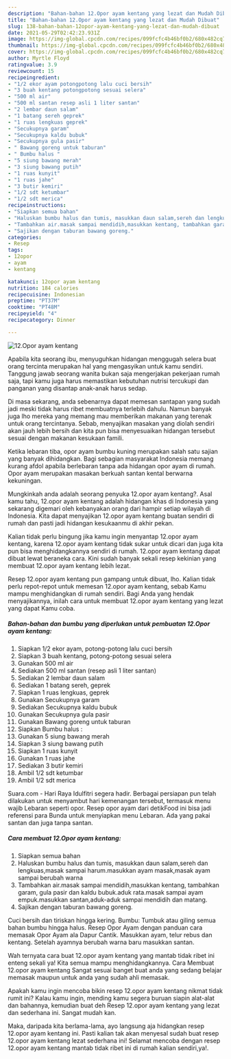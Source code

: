 ```yaml
---
description: "Bahan-bahan 12.Opor ayam kentang yang lezat dan Mudah Dibuat"
title: "Bahan-bahan 12.Opor ayam kentang yang lezat dan Mudah Dibuat"
slug: 138-bahan-bahan-12opor-ayam-kentang-yang-lezat-dan-mudah-dibuat
date: 2021-05-29T02:42:23.931Z
image: https://img-global.cpcdn.com/recipes/099fcfc4b46bf0b2/680x482cq70/12opor-ayam-kentang-foto-resep-utama.jpg
thumbnail: https://img-global.cpcdn.com/recipes/099fcfc4b46bf0b2/680x482cq70/12opor-ayam-kentang-foto-resep-utama.jpg
cover: https://img-global.cpcdn.com/recipes/099fcfc4b46bf0b2/680x482cq70/12opor-ayam-kentang-foto-resep-utama.jpg
author: Myrtle Floyd
ratingvalue: 3.9
reviewcount: 15
recipeingredient:
- "1/2 ekor ayam potongpotong lalu cuci bersih"
- "3 buah kentang potongpotong sesuai selera"
- "500 ml air"
- "500 ml santan resep asli 1 liter santan"
- "2 lembar daun salam"
- "1 batang sereh geprek"
- "1 ruas lengkuas geprek"
- "Secukupnya garam"
- "Secukupnya kaldu bubuk"
- "Secukupnya gula pasir"
- " Bawang goreng untuk taburan"
- " Bumbu halus "
- "5 siung bawang merah"
- "3 siung bawang putih"
- "1 ruas kunyit"
- "1 ruas jahe"
- "3 butir kemiri"
- "1/2 sdt ketumbar"
- "1/2 sdt merica"
recipeinstructions:
- "Siapkan semua bahan"
- "Haluskan bumbu halus dan tumis, masukkan daun salam,sereh dan lengkuas,masak sampai harum.masukkan ayam masak,masak ayam sampai berubah warna"
- "Tambahkan air.masak sampai mendidih,masukkan kentang, tambahkan garam, gula pasir dan kaldu bubuk.aduk rata.masak sampai ayam empuk.masukkan santan,aduk-aduk sampai mendidih dan matang."
- "Sajikan dengan taburan bawang goreng."
categories:
- Resep
tags:
- 12opor
- ayam
- kentang

katakunci: 12opor ayam kentang 
nutrition: 184 calories
recipecuisine: Indonesian
preptime: "PT37M"
cooktime: "PT48M"
recipeyield: "4"
recipecategory: Dinner

---
```



![12.Opor ayam kentang](https://img-global.cpcdn.com/recipes/099fcfc4b46bf0b2/680x482cq70/12opor-ayam-kentang-foto-resep-utama.jpg)

Apabila kita seorang ibu, menyuguhkan hidangan menggugah selera buat orang tercinta merupakan hal yang mengasyikan untuk kamu sendiri. Tanggung jawab seorang  wanita bukan saja mengerjakan pekerjaan rumah saja, tapi kamu juga harus memastikan kebutuhan nutrisi tercukupi dan panganan yang disantap anak-anak harus sedap.

Di masa  sekarang, anda sebenarnya dapat memesan santapan yang sudah jadi meski tidak harus ribet membuatnya terlebih dahulu. Namun banyak juga lho mereka yang memang mau memberikan makanan yang terenak untuk orang tercintanya. Sebab, menyajikan masakan yang diolah sendiri akan jauh lebih bersih dan kita pun bisa menyesuaikan hidangan tersebut sesuai dengan makanan kesukaan famili. 

Ketika lebaran tiba, opor ayam bumbu kuning merupakan salah satu sajian yang banyak dihidangkan. Bagi sebagian masyarakat Indonesia memang kurang afdol apabila berlebaran tanpa ada hidangan opor ayam di rumah. Opor ayam merupakan masakan berkuah santan kental berwarna kekuningan.

Mungkinkah anda adalah seorang penyuka 12.opor ayam kentang?. Asal kamu tahu, 12.opor ayam kentang adalah hidangan khas di Indonesia yang sekarang digemari oleh kebanyakan orang dari hampir setiap wilayah di Indonesia. Kita dapat menyajikan 12.opor ayam kentang buatan sendiri di rumah dan pasti jadi hidangan kesukaanmu di akhir pekan.

Kalian tidak perlu bingung jika kamu ingin menyantap 12.opor ayam kentang, karena 12.opor ayam kentang tidak sukar untuk dicari dan juga kita pun bisa menghidangkannya sendiri di rumah. 12.opor ayam kentang dapat dibuat lewat beraneka cara. Kini sudah banyak sekali resep kekinian yang membuat 12.opor ayam kentang lebih lezat.

Resep 12.opor ayam kentang pun gampang untuk dibuat, lho. Kalian tidak perlu repot-repot untuk memesan 12.opor ayam kentang, sebab Kamu mampu menghidangkan di rumah sendiri. Bagi Anda yang hendak menyajikannya, inilah cara untuk membuat 12.opor ayam kentang yang lezat yang dapat Kamu coba.

<!--inarticleads1-->

##### Bahan-bahan dan bumbu yang diperlukan untuk pembuatan 12.Opor ayam kentang:

1. Siapkan 1/2 ekor ayam, potong-potong lalu cuci bersih
1. Siapkan 3 buah kentang, potong-potong sesuai selera
1. Gunakan 500 ml air
1. Sediakan 500 ml santan (resep asli 1 liter santan)
1. Sediakan 2 lembar daun salam
1. Sediakan 1 batang sereh, geprek
1. Siapkan 1 ruas lengkuas, geprek
1. Gunakan Secukupnya garam
1. Sediakan Secukupnya kaldu bubuk
1. Gunakan Secukupnya gula pasir
1. Gunakan  Bawang goreng untuk taburan
1. Siapkan  Bumbu halus :
1. Gunakan 5 siung bawang merah
1. Siapkan 3 siung bawang putih
1. Siapkan 1 ruas kunyit
1. Gunakan 1 ruas jahe
1. Sediakan 3 butir kemiri
1. Ambil 1/2 sdt ketumbar
1. Ambil 1/2 sdt merica


Suara.com - Hari Raya Idulfitri segera hadir. Berbagai persiapan pun telah dilakukan untuk menyambut hari kemenangan tersebut, termasuk menu wajib Lebaran seperti opor. Resep opor ayam dari detikFood ini bisa jadi referensi para Bunda untuk menyiapkan menu Lebaran. Ada yang pakai santan dan juga tanpa santan. 

<!--inarticleads2-->

##### Cara membuat 12.Opor ayam kentang:

1. Siapkan semua bahan
1. Haluskan bumbu halus dan tumis, masukkan daun salam,sereh dan lengkuas,masak sampai harum.masukkan ayam masak,masak ayam sampai berubah warna
1. Tambahkan air.masak sampai mendidih,masukkan kentang, tambahkan garam, gula pasir dan kaldu bubuk.aduk rata.masak sampai ayam empuk.masukkan santan,aduk-aduk sampai mendidih dan matang.
1. Sajikan dengan taburan bawang goreng.


Cuci bersih dan tiriskan hingga kering. Bumbu: Tumbuk atau giling semua bahan bumbu hingga halus. Resep Opor Ayam dengan panduan cara memasak Opor Ayam ala Dapur Cantik. Masukkan ayam, telur rebus dan kentang. Setelah ayamnya berubah warna baru masukkan santan. 

Wah ternyata cara buat 12.opor ayam kentang yang mantab tidak ribet ini enteng sekali ya! Kita semua mampu menghidangkannya. Cara Membuat 12.opor ayam kentang Sangat sesuai banget buat anda yang sedang belajar memasak maupun untuk anda yang sudah ahli memasak.

Apakah kamu ingin mencoba bikin resep 12.opor ayam kentang nikmat tidak rumit ini? Kalau kamu ingin, mending kamu segera buruan siapin alat-alat dan bahannya, kemudian buat deh Resep 12.opor ayam kentang yang lezat dan sederhana ini. Sangat mudah kan. 

Maka, daripada kita berlama-lama, ayo langsung aja hidangkan resep 12.opor ayam kentang ini. Pasti kalian tak akan menyesal sudah buat resep 12.opor ayam kentang lezat sederhana ini! Selamat mencoba dengan resep 12.opor ayam kentang mantab tidak ribet ini di rumah kalian sendiri,ya!.

